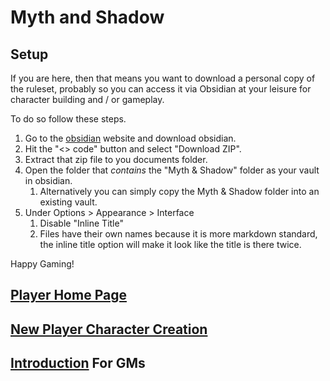 # Myth and Shadow

## Setup

If you are here, then that means you want to download a personal copy of the ruleset, probably so you can access it via Obsidian at your leisure for character building and / or gameplay.

To do so follow these steps.

1. Go to the [obsidian](https://obsidian.md/download) website and download obsidian.
2. Hit the "<> code" button and select "Download ZIP".
3. Extract that zip file to you documents folder.
4. Open the folder that *contains* the "Myth & Shadow" folder as your vault in obsidian.
	1. Alternatively you can simply copy the Myth & Shadow folder into an existing vault.
5. Under Options > Appearance > Interface
	1. Disable "Inline Title"
	2. Files have their own names because it is more markdown standard, the inline title option will make it look like the title is there twice.

Happy Gaming!

## [Player Home Page](Myth%20&%20Shadow/Player%20Home%20Page.md)

## [New Player Character Creation](Myth%20&%20Shadow/Character%20Creation/New%20Player%20Character%20Creation.md)

## [Introduction](Myth%20&%20Shadow/Resources%20for%20GMs/Foreword/Introduction.md) For GMs
